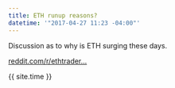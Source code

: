 ```yaml
---
title: ETH runup reasons?
datetime: '"2017-04-27 11:23 -04:00"'
---
```


Discussion as to why is ETH surging these days.

[reddit.com/r/ethtrader...](https://www.reddit.com/r/ethtrader/comments/67vkrd/anyone_know_why_eth_is_flying_so_suddenly/)

{{ site.time }}
